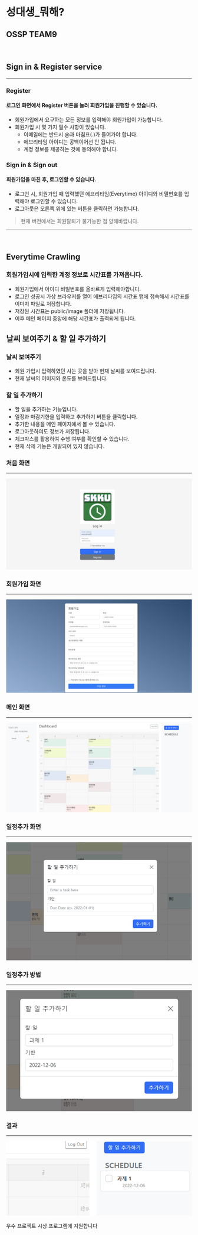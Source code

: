 # 성대생_뭐해?

## OSSP TEAM9
<!--- &nbsp;는 빈 줄을 만들기 위한 것입니다.-->
&nbsp;

## Sign in & Register service
-----------------------------
### **Register**
#### 로그인 화면에서 Register 버튼을 눌러 회원가입을 진행할 수 있습니다.
- 회원가입에서 요구하는 모든 정보를 입력해야 회원가입이 가능합니다.
- 회원가입 시 몇 가지 필수 사항이 있습니다.
    - 이메일에는 반드시 @과 마침표(.)가 들어가야 합니다.
    - 에브리타임 아이디는 공백이어선 안 됩니다.
    - 계정 정보를 제공하는 것에 동의해야 합니다.
### **Sign in & Sign out**
#### 회원가입을 마친 후, 로그인할 수 있습니다.
- 로그인 시, 회원가입 때 입력했던 에브리타임(Everytime) 아이디와 비밀번호를 입력해야 로그인할 수 있습니다.
- 로그아웃은 오른쪽 위에 있는 버튼을 클릭하면 가능합니다.
> 현재 버전에서는 회원탈퇴가 불가능한 점 양해바랍니다.
-----------------------------
&nbsp;
&nbsp;
## **Everytime Crawling**
### 회원가입시에 입력한 계정 정보로 시간표를 가져옵니다.
- 회원가입에서 아이디 비밀번호를 올바르게 입력해야합니다.
- 로그인 성공시 가상 브라우저를 열어 에브리타임의 시간표 탭에 접속해서 시간표를 이미지 파일로 저장합니다.
- 저장된 시간표는 public/image 폴더에 저장됩니다.
- 이후 메인 페이지 중앙에 해당 시간표가 출력되게 됩니다.

## 날씨 보여주기 & 할 일 추가하기
### **날씨 보여주기**
- 회원 가입시 입력하였던 사는 곳을 받아 현재 날씨를 보여드립니다.
- 현재 날씨의 이미지와 온도를 보여드립니다.

### **할 일 추가하기**
- 할 일을 추가하는 기능입니다.
- 일정과 마감기한을 입력하고 추가하기 버튼을 클릭합니다.
- 추가한 내용을 메인 페이지에서 볼 수 있습니다.
- 로그아웃하여도 정보가 저장됩니다.
- 체크박스를 활용하여 수행 여부를 확인할 수 있습니다.
- 현재 삭제 기능은 개발되어 있지 않습니다.
&nbsp;

### 처음 화면

-----------------------------

![index](/public/image/indexPage.png)


### 회원가입 화면

-----------------------------

![index](/public/image/registerPage.png)


### 메인 화면

-----------------------------

![index](/public/image/mainPage.png)

### 일정추가 화면

-----------------------------

![index](/public/image/addTask.png)


### 일정추가 방법

-----------------------------
![index](/public/image/howToaddTask.png)

### 결과

-----------------------------
![index](/public/image/addedtask.png)





우수 프로젝트 시상 프로그램에 지원합니다
